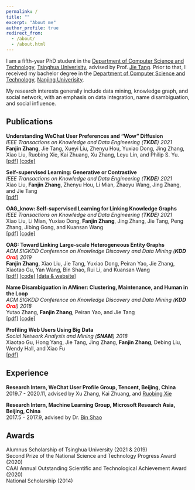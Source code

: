 ```yaml
---
permalink: /
title: ""
excerpt: "About me"
author_profile: true
redirect_from: 
  - /about/
  - /about.html
---
```


<!-- ## About Me -->

I am a fifth-year PhD student in the [Department of Computer Science and Technology](https://www.cs.tsinghua.edu.cn/csen/), [Tsinghua Univerisity](https://www.tsinghua.edu.cn/en/), advised by Prof. [Jie Tang](http://keg.cs.tsinghua.edu.cn/jietang/). Prior to that, I received my bachelor degree in the [Department of Computer Science  and Technology](https://cs.nju.edu.cn/main.htm), [Nanjing Univerisity](https://www.nju.edu.cn/en/main.psp).

My research interests generally include data mining, knowledge graph, and social network, with an emphasis on data integration, name disambiguation, and social influence.


## Publications
**Understanding WeChat User Preferences and “Wow” Diffusion**  
*IEEE Transactions on Knowledge and Data Engineering (**TKDE**) 2021*  
**Fanjin Zhang**, Jie Tang, Xueyi Liu, Zhenyu Hou, Yuxiao Dong, Jing Zhang, Xiao Liu, Ruobing Xie, Kai Zhuang, Xu Zhang, Leyu Lin, and Philip S. Yu.   
[[pdf]](https://arxiv.org/pdf/2103.02930.pdf) [[code]](https://github.com/zfjsail/wechat-wow-analysis)


**Self-supervised Learning: Generative or Contrastive**  
*IEEE Transactions on Knowledge and Data Engineering (**TKDE**) 2021*  
Xiao Liu, **Fanjin Zhang**, Zhenyu Hou, Li Mian, Zhaoyu Wang, Jing Zhang, and Jie Tang  
[[pdf]](https://arxiv.org/pdf/2006.08218.pdf)

**OAG_know: Self-supervised Learning for Linking Knowledge Graphs**  
*IEEE Transactions on Knowledge and Data Engineering (**TKDE**) 2021*  
Xiao Liu, Li Mian, Yuxiao Dong, **Fanjin Zhang**, Jing Zhang, Jie Tang, Peng Zhang, Jibing Gong, and Kuansan Wang  
[[pdf]](http://keg.cs.tsinghua.edu.cn/jietang/publications/TKDE21-Liu-et-al-OAG-know.pdf) [[code]](https://github.com/Xiao9905/OAG_know)

**OAG: Toward Linking Large-scale Heterogeneous Entity Graphs**  
*ACM SIGKDD Conference on Knowledge Discovery and Data Mining (**KDD** <span style="color:red">**Oral**</span>) 2019*  
**Fanjin Zhang**, Xiao Liu, Jie Tang, Yuxiao Dong, Peiran Yao, Jie Zhang, Xiaotao Gu, Yan Wang, Bin Shao, Rui Li, and Kuansan Wang  
[[pdf]](http://keg.cs.tsinghua.edu.cn/jietang/publications/KDD19-Zhang-et-al-Open_Academic_Graph.pdf) [[code]](https://github.com/zfjsail/OAG) [[data & website]](https://www.aminer.cn/open-academic-graph)

**Name Disambiguation in AMiner: Clustering, Maintenance, and Human in the Loop**  
*ACM SIGKDD Conference on Knowledge Discovery and Data Mining (**KDD** <span style="color:red">**Oral**</span>) 2018*  
Yutao Zhang, **Fanjin Zhang**, Peiran Yao, and Jie Tang  
[[pdf]](http://keg.cs.tsinghua.edu.cn/jietang/publications/kdd18_yutao-AMiner-Name-Disambiguation.pdf) [[code]](https://github.com/neozhangthe1/disambiguation)

**Profiling Web Users Using Big Data**  
*Social Network Analysis and Mining (**SNAM**) 2018*  
Xiaotao Gu, Hong Yang, Jie Tang, Jing Zhang, **Fanjin Zhang**, Debing Liu, Wendy Hall, and Xiao Fu  
[[pdf]](http://keg.cs.tsinghua.edu.cn/jietang/publications/SNAM18-user-profiling-with-big-data.pdf)

## Experience

**Research Intern, WeChat User Profile Group, Tencent, Beijing, China**  
2019.7 - 2020.11, advised by Xu Zhang, Kai Zhuang, and [Ruobing Xie](http://nlp.csai.tsinghua.edu.cn/~xrb/)

**Research Intern, Machine Learning Group, Microsoft Research Asia, Beijing, China**  
2017.5 - 2017.9, advised by Dr. [Bin Shao](https://www.binshao.info/)

## Awards
Alumnus Scholarship of Tsinghua University (2021 & 2019)  
Second Prize of the National Science and Technology Progress Award (2020)  
CAAI Annual Outstanding Scientific and Technological Achievement Award (2020)  
National Scholarship (2014)
